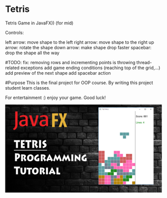 # Tetris
Tetris Game in JavaFX)) (for mid)

Controls:

left arrow: move shape to the left
right arrow: move shape to the right
up arrow: rotate the shape
down arrow: make shape drop faster
spacebar: drop the shape all the way

#TODO:
fix: removing rows and incrementing points is throwing thread-related exceptions
add game ending conditions (reaching top of the grid,...)
add preview of the next shape
add spacebar action

#Purpose
This is the final project for OOP course.
 By writing this project student learn classes.



For entertainment :) enjoy your game.
Good luck!

![Tetris](thum.jpg)

